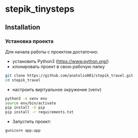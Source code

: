 # stepik_tinysteps


## Installation

### Установка проекта
Для начала работы с проектом достаточно: 
- установить Python3 (https://www.python.org/) 
- клонировать проект в свою рабочую папку

```sh
git clone https://github.com/anatolio081/stepik_travel.git
cd stepik_travel
``` 
- настроить виртуальное окружение (venv)

```sh
python3 -m venv env
source env/bin/activate 
pip install -U pip
pip install -r requirements.txt 
```
- Запустить проект:
```sh
gunicorn app:app 
```
